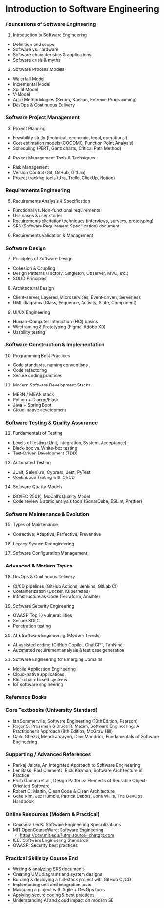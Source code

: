 # Introduction to Software Engineering

### Foundations of Software Engineering

1. Introduction to Software Engineering

- Definition and scope
- Software vs. hardware
- Software characteristics & applications
- Software crisis & myths

2. Software Process Models

- Waterfall Model
- Incremental Model
- Spiral Model
- V-Model
- Agile Methodologies (Scrum, Kanban, Extreme Programming)
- DevOps & Continuous Delivery

### Software Project Management

3. Project Planning

- Feasibility study (technical, economic, legal, operational)
- Cost estimation models (COCOMO, Function Point Analysis)
- Scheduling (PERT, Gantt charts, Critical Path Method)

4. Project Management Tools & Techniques

- Risk Management
- Version Control (Git, GitHub, GitLab)
- Project tracking tools (Jira, Trello, ClickUp, Notion)

### Requirements Engineering

5. Requirements Analysis & Specification

- Functional vs. Non-functional requirements
- Use cases & user stories
- Requirements elicitation techniques (interviews, surveys, prototyping)
- SRS (Software Requirement Specification) document

6. Requirements Validation & Management

### Software Design

7. Principles of Software Design

- Cohesion & Coupling
- Design Patterns (Factory, Singleton, Observer, MVC, etc.)
- SOLID Principles

8. Architectural Design

- Client-server, Layered, Microservices, Event-driven, Serverless
- UML diagrams (Class, Sequence, Activity, State, Component)

9. UI/UX Engineering

- Human-Computer Interaction (HCI) basics
- Wireframing & Prototyping (Figma, Adobe XD)
- Usability testing

### Software Construction & Implementation

10. Programming Best Practices

- Code standards, naming conventions
- Code refactoring
- Secure coding practices

11. Modern Software Development Stacks

- MERN / MEAN stack
- Python + Django/Flask
- Java + Spring Boot
- Cloud-native development

### Software Testing & Quality Assurance

12. Fundamentals of Testing

- Levels of testing (Unit, Integration, System, Acceptance)
- Black-box vs. White-box testing
- Test-Driven Development (TDD)

13. Automated Testing

- JUnit, Selenium, Cypress, Jest, PyTest
- Continuous Testing with CI/CD

14. Software Quality Models

- ISO/IEC 25010, McCall’s Quality Model
- Code review & static analysis tools (SonarQube, ESLint, Prettier)

### Software Maintenance & Evolution

15. Types of Maintenance

- Corrective, Adaptive, Perfective, Preventive

16. Legacy System Reengineering

17. Software Configuration Management

### Advanced & Modern Topics

18. DevOps & Continuous Delivery

- CI/CD pipelines (GitHub Actions, Jenkins, GitLab CI)
- Containerization (Docker, Kubernetes)
- Infrastructure as Code (Terraform, Ansible)

19. Software Security Engineering

- OWASP Top 10 vulnerabilities
- Secure SDLC
- Penetration testing

20. AI & Software Engineering (Modern Trends)

- AI-assisted coding (GitHub Copilot, ChatGPT, TabNine)
- Automated requirement analysis & test case generation

21. Software Engineering for Emerging Domains

- Mobile Application Engineering
- Cloud-native applications
- Blockchain-based systems
- IoT software engineering

### Reference Books
### Core Textbooks (University Standard)

- Ian Sommerville, Software Engineering (10th Edition, Pearson)
- Roger S. Pressman & Bruce R. Maxim, Software Engineering: A Practitioner’s Approach (8th Edition, McGraw Hill)
- Carlo Ghezzi, Mehdi Jazayeri, Dino Mandrioli, Fundamentals of Software Engineering

### Supporting / Advanced References

- Pankaj Jalote, An Integrated Approach to Software Engineering
- Len Bass, Paul Clements, Rick Kazman, Software Architecture in Practice
- Erich Gamma et al., Design Patterns: Elements of Reusable Object-Oriented Software
- Robert C. Martin, Clean Code & Clean Architecture
- Gene Kim, Jez Humble, Patrick Debois, John Willis, The DevOps Handbook

### Online Resources (Modern & Practical)

- Coursera / edX: Software Engineering Specializations
- MIT OpenCourseWare: Software Engineering
    - https://ocw.mit.edu/?utm_source=chatgpt.com
- IEEE Software Engineering Standards
- OWASP: Security best practices

### Practical Skills by Course End

- Writing & analyzing SRS documents
- Creating UML diagrams and system designs
- Building & deploying a full-stack project with GitHub CI/CD
- Implementing unit and integration tests
- Managing a project with Agile + DevOps tools
- Applying secure coding & best practices
- Understanding AI and cloud impact on modern SE
